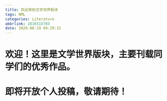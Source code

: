 ```yaml
---
title: 欢迎来到文学世界板块
tags: NML
categories: Literature
abbrlink: 2816515703
date: 2020-08-19 09:29:31
---
```

# 欢迎！这里是文学世界版块，主要刊载同学们的优秀作品。
# 即将开放个人投稿，敬请期待！